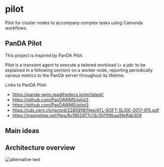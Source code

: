 # pilot
Pilot for cluster nodes to accompany complex tasks using Camunda workflows.

## PanDA Pilot
This project is inspired by PanDA Pilot.

Pilot is a transient agent to execute a tailored workload (= a job: to be explained in a following section) on a worker node, reporting periodically various metrics to the PanDA server throughout its lifetime.

Links to PanDA Pilot:
* https://panda-wms.readthedocs.io/en/latest/
* https://github.com/PanDAWMS/pilot2
* https://github.com/PanDAWMS/pilot3
* https://cds.cern.ch/record/2285919/files/ATL-SOFT-SLIDE-2017-815.pdf
* https://inspirehep.net/files/6c1952977c13c5011f9baa5feffab309

## Main ideas

## Architecture overview
![alternative text](http://www.plantuml.com/plantuml/proxy?cache=no&src=https://raw.githubusercontent.com/Biosoft-ru/pilot/main/docs/architecture.puml)
